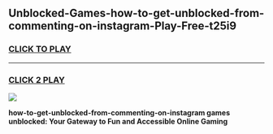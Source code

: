 
## Unblocked-Games-how-to-get-unblocked-from-commenting-on-instagram-Play-Free-t25i9
<h3>
<a href="https://premium76.site?title=how-to-get-unblocked-from-commenting-on-instagram&ref=21A">CLICK TO PLAY</a></h3>
<hr>

<h3>
<a href="https://premium76.site?title=how-to-get-unblocked-from-commenting-on-instagram&ref=21A">CLICK 2 PLAY</a>
  
</h3>

<a href="https://premium76.site?title=how-to-get-unblocked-from-commenting-on-instagram&ref=21A"><img src="https://clearcache.store/games.png"></a>


**how-to-get-unblocked-from-commenting-on-instagram games unblocked: Your Gateway to Fun and Accessible Online Gaming**
